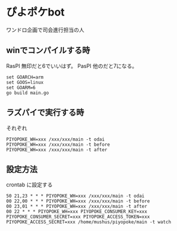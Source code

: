 # ぴよポケbot

ワンドロ企画で司会進行担当の人

## winでコンパイルする時

RasPI 無印だと6でいいはず。
PasPI 他のだと7になる。

```
set GOARCH=arm
set GOOS=linux
set GOARM=6
go build main.go
```

## ラズパイで実行する時

それぞれ

```
PIYOPOKE_WH=xxx /xxx/xxx/main -t odai
PIYOPOKE_WH=xxx /xxx/xxx/main -t before
PIYOPOKE_WH=xxx /xxx/xxx/main -t after
```

## 設定方法

crontab に設定する
```
50 21,23 * * * PIYOPOKE_WH=xxx /xxx/xxx/main -t odai
00 22,00 * * * PIYOPOKE_WH=xxx /xxx/xxx/main -t before
00 23,01 * * * PIYOPOKE_WH=xxx /xxx/xxx/main -t after
00 22 * * * PIYOPOKE_WH=xxx PIYOPOKE_CONSUMER_KEY=xxx PIYOPOKE_CONSUMER_SECRET=xxx PIYOPOKE_ACCESS_TOKEN=xxx PIYOPOKE_ACCESS_SECRET=xxx /home/mushus/piyopoke/main -t watch

```
